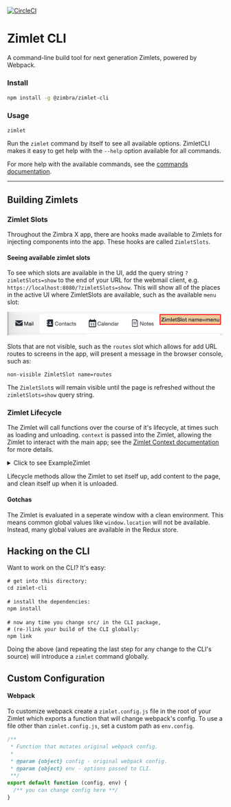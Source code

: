 [![CircleCI](https://circleci.com/gh/Zimbra/zimlet-cli.svg?style=shield&circle-token=770fdb94c5adb3ca436855b59c752a77fc4e7fed)](https://circleci.com/gh/Zimbra/zimlet-cli)

# Zimlet CLI

A command-line build tool for next generation Zimlets, powered by Webpack.

### Install

```sh
npm install -g @zimbra/zimlet-cli
```

### Usage

```
zimlet
```

Run the `zimlet` command by itself to see all available options. ZimletCLI makes it easy to get help with the `--help` option available for all commands.

For more help with the available commands, see the [commands documentation](https://github.com/pl12133/zimlet-cli/tree/docs/first-draft/docs/commands.md#TODOChange+Repo+To+Zimbra).

---

## Building Zimlets

### Zimlet Slots

Throughout the Zimbra X app, there are hooks made available to Zimlets for injecting components into the app. These hooks are called `ZimletSlots`.

#### Seeing available zimlet slots

To see which slots are available in the UI, add the query string `?zimletSlots=show` to the end of your URL for the webmail client, e.g. `https://localhost:8080/?zimletSlots=show`.  This will show all of the places in the active UI where ZimletSlots are available, such as the available `menu` slot:

 ![show slot](./showSlot.png)

Slots that are not visible, such as the `routes` slot which allows for add URL routes to screens in the app, will present a message in the browser console, such as:
```
non-visible ZimletSlot name=routes
```

The `ZimletSlot`s will remain visible until the page is refreshed without the `zimletSlots=show` query string.

### Zimlet Lifecycle

The Zimlet will call functions over the course of it's lifecycle, at times such as loading and unloading. `context` is passed into the Zimlet, allowing the Zimlet to interact with the main app; see the [Zimlet Context documentation](https://github.com/pl12133/zimlet-cli/tree/docs/first-draft/docs/zimlet-context.md#TODOChange+Repo+To+Zimbra) for more details.

<details>
	<summary>Click to see ExampleZimlet</summary>

```js
export default function ExampleZimlet(context) {
	// Create a basic App
	function App() {
		return (
			<div>
				<h2>My Zimlet</h2>
			</div>
		);
	}

	// Router is a Component that returns an Array of Routes
	// Render the Zimlet at path "/my-zimlet"
	function Router(props) {
		return [
			<App path="/my-zimlet" />
		];
	}

	// Create a MenuItem to add to the navigation menu
	function MenuItem(props) {
		return (
			<a href="/my-zimlet">My Zimlet</a>
		);
	}

	return {
		init() {
			console.log('Zimlet Loaded!');

			// add components to ZimletSlots through `context.plugins.register`
			const { plugins } = context;

			// add the MenuItem to the `menu` slot
			plugins.register('slot::menu', MenuItem);

			// add the Router to the `routes` slot
			plugins.register('slot::routes', Router);
		},
		destroy() {
			console.log('Zimlet Unloaded');
		}
	}
}
```
</details>

Lifecycle methods allow the Zimlet to set itself up, add content to the page, and clean itself up when it is unloaded.

#### Gotchas

The Zimlet is evaluated in a seperate window with a clean environment. This means common global values like `window.location` will not be available. Instead, many global values are available in the Redux store.

## Hacking on the CLI

Want to work on the CLI? It's easy:

```
# get into this directory:
cd zimlet-cli

# install the dependencies:
npm install

# now any time you change src/ in the CLI package,
# (re-)link your build of the CLI globally:
npm link
```

Doing the above (and repeating the last step for any change to the CLI's source) will introduce a `zimlet` command globally.


## Custom Configuration

#### Webpack

To customize webpack create a `zimlet.config.js` file in the root of your Zimlet which exports a function that will change webpack's config. To use a file other than `zimlet.config.js`, set a custom path as `env.config`.

```js
/**
 * Function that mutates original webpack config.
 *
 * @param {object} config - original webpack config.
 * @param {object} env - options passed to CLI.
 **/
export default function (config, env) {
  /** you can change config here **/
}
```

